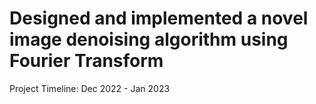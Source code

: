 # Designed and implemented a novel image denoising algorithm using Fourier Transform
Project Timeline: Dec 2022 - Jan 2023
